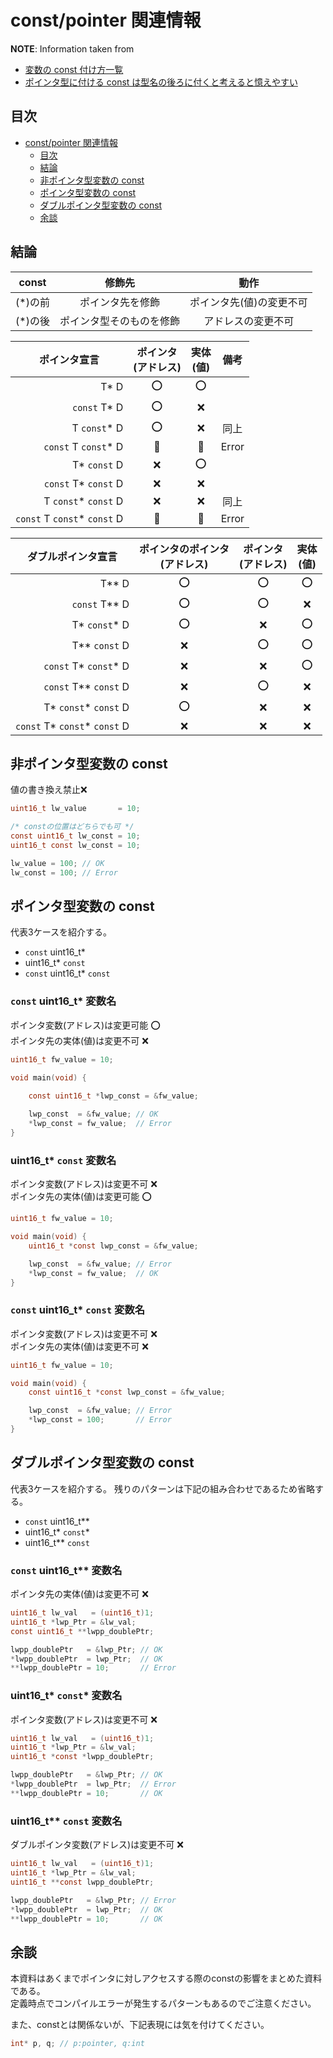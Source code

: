 # const/pointer 関連情報

__NOTE__: Information taken from
- [変数の const 付け方一覧](https://qiita.com/go_astrayer/items/63e8a059ae20a5d5e000)
- [ポインタ型に付ける const は型名の後ろに付くと考えると憶えやすい](https://qiita.com/yuki12/items/06c85af2735ddefd5666)

## 目次
- [const/pointer 関連情報](#constpointer-関連情報)
  - [目次](#目次)
  - [結論](#結論)
  - [非ポインタ型変数の const](#非ポインタ型変数の-const)
  - [ポインタ型変数の const](#ポインタ型変数の-const)
  - [ダブルポインタ型変数の const](#ダブルポインタ型変数の-const)
  - [余談](#余談)



## 結論

| const | 修飾先   | 動作 |
| :---: | :------: | :--: |
| (*)の前 | ポインタ先を修飾 | ポインタ先(値)の変更不可 |
| (*)の後 | ポインタ型そのものを修飾 | アドレスの変更不可 |

| <div style="text-align: center;">ポインタ宣言</div> | ポインタ<br>(アドレス) | 実体<br>(値)  | <div style="text-align: center;">備考</div> |
| ---------: | :------: | :------: | :------: |
| T* D | ⭕ | ⭕ |
| `const` T* D | ⭕ | ❌ |
| T `const`* D | ⭕ | ❌ | 同上 |
| `const` T `const`* D | 🚫 | 🚫 | Error
| T* `const` D | ❌ | ⭕ |
| `const` T* `const` D | ❌ | ❌ |
| T `const`* `const` D | ❌ | ❌ | 同上 |
| `const` T `const`* `const` D | 🚫 | 🚫 | Error

| <div style="text-align: center;">ダブルポインタ宣言</div> | ポインタのポインタ<br>(アドレス)   | ポインタ<br>(アドレス) | 実体<br>(値)  |
| ---------: | :------: | :------: | :------: |
| T** D | ⭕ | ⭕ | ⭕ |  |
| `const` T** D | ⭕ | ⭕ | ❌ | 
| T* `const`* D | ⭕ | ❌ | ⭕ | 
| T** `const` D | ❌ | ⭕ | ⭕ | 
| `const` T* `const`* D | ❌ | ❌ | ⭕ |
| `const` T** `const` D| ❌ | ⭕ | ❌ |
| T* `const`* `const` D| ⭕ | ❌ | ❌ |
| `const` T* `const`* `const` D| ❌ | ❌ | ❌ |

## 非ポインタ型変数の const

値の書き換え禁止❌

```c
uint16_t lw_value       = 10;

/* constの位置はどちらでも可 */
const uint16_t lw_const = 10;
uint16_t const lw_const = 10;  

lw_value = 100; // OK
lw_const = 100; // Error
```

## ポインタ型変数の const

代表3ケースを紹介する。
- `const` uint16_t*
- uint16_t* `const`
- `const` uint16_t* `const`


### `const` uint16_t* 変数名

ポインタ変数(アドレス)は変更可能 ⭕  
ポインタ先の実体(値)は変更不可 ❌

```c
uint16_t fw_value = 10;

void main(void) {
    
    const uint16_t *lwp_const = &fw_value;

    lwp_const  = &fw_value; // OK
    *lwp_const = fw_value;  // Error
}
```

### uint16_t* `const` 変数名

ポインタ変数(アドレス)は変更不可 ❌  
ポインタ先の実体(値)は変更可能 ⭕

```c
uint16_t fw_value = 10;

void main(void) {
    uint16_t *const lwp_const = &fw_value;

    lwp_const  = &fw_value; // Error
    *lwp_const = fw_value;  // OK
}
```

### `const` uint16_t* `const` 変数名

ポインタ変数(アドレス)は変更不可 ❌  
ポインタ先の実体(値)は変更不可 ❌

```c
uint16_t fw_value = 10;

void main(void) {
    const uint16_t *const lwp_const = &fw_value;

    lwp_const  = &fw_value; // Error
    *lwp_const = 100;       // Error
}
```

## ダブルポインタ型変数の const

代表3ケースを紹介する。 残りのパターンは下記の組み合わせであるため省略する。
- `const` uint16_t**
- uint16_t* `const`*
- uint16_t** `const`

### `const` uint16_t** 変数名

ポインタ先の実体(値)は変更不可 ❌

```c
uint16_t lw_val   = (uint16_t)1;
uint16_t *lwp_Ptr = &lw_val;
const uint16_t **lwpp_doublePtr;

lwpp_doublePtr   = &lwp_Ptr; // OK
*lwpp_doublePtr  = lwp_Ptr;  // OK
**lwpp_doublePtr = 10;       // Error
```

### uint16_t* `const`* 変数名

ポインタ変数(アドレス)は変更不可 ❌
```c
uint16_t lw_val   = (uint16_t)1;
uint16_t *lwp_Ptr = &lw_val;
uint16_t *const *lwpp_doublePtr;

lwpp_doublePtr   = &lwp_Ptr; // OK
*lwpp_doublePtr  = lwp_Ptr;  // Error
**lwpp_doublePtr = 10;       // OK
```

### uint16_t** `const` 変数名

ダブルポインタ変数(アドレス)は変更不可 ❌
```c
uint16_t lw_val   = (uint16_t)1;
uint16_t *lwp_Ptr = &lw_val;
uint16_t **const lwpp_doublePtr;

lwpp_doublePtr   = &lwp_Ptr; // Error
*lwpp_doublePtr  = lwp_Ptr;  // OK
**lwpp_doublePtr = 10;       // OK
```

## 余談
本資料はあくまでポインタに対しアクセスする際のconstの影響をまとめた資料である。  
定義時点でコンパイルエラーが発生するパターンもあるのでご注意ください。

また、constとは関係ないが、下記表現には気を付けてください。
```c
int* p, q; // p:pointer, q:int
```